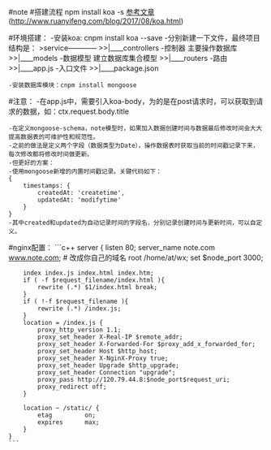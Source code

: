 #note
#搭建流程 npm install koa -s
[参考文章](https://koa.bootcss.com/)
	(http://www.ruanyifeng.com/blog/2017/08/koa.html)

#环境搭建：
	-安装koa:
		cnpm install koa --save
	-分别新建一下文件，最终项目结构是：
		>service————
			       >>|____controllers	-控制器     	主要操作数据库
			       >>|____models		-数据模型	建立数据库集合模型
			       >>|____routers		-路由		
			       >>|____app.js      -入口文件
			       >>|____package.json

	-安装数据库模块：cnpm install mongoose






#注意：
	-在app.js中，需要引入koa-body，为的是在post请求时，可以获取到请求的数据，如：ctx.request.body.title


	
	-在定义mongoose-schema，note模型时，如果加入数据创建时间与数据最后修改时间会大大提高数据表的可维护性和规范性。
	-之前的做法是定义两个字段（数据类型为Date），操作数据表时获取当前的时间戳记录下来，每次修改都将修改时间做更新。
	-但更好的方案：
	-使用mongoose新增的内置时间戳记录。关键代码如下：
	{
	    timestamps: {
	        createdAt: 'createtime',
	        updatedAt: 'modifytime'
	    }
	}
	-其中created和updated为自动记录时间的字段名，分别记录创建时间与更新时间，可以自定义。



#nginx配置：
	```c++
	server {
	    listen 80;
	    server_name note.com www.note.com; # 改成你自己的域名
	    root /home/at/wx;
	    set $node_port 3000;

	    index index.js index.html index.htm;
	    if ( -f $request_filename/index.html ){
	        rewrite (.*) $1/index.html break;
	    }
	    if ( !-f $request_filename ){
	        rewrite (.*) /index.js;
	    }
	    location = /index.js {
	        proxy_http_version 1.1;
	        proxy_set_header X-Real-IP $remote_addr;
	        proxy_set_header X-Forwarded-For $proxy_add_x_forwarded_for;
	        proxy_set_header Host $http_host;
	        proxy_set_header X-NginX-Proxy true;
	        proxy_set_header Upgrade $http_upgrade;
	        proxy_set_header Connection "upgrade";
	        proxy_pass http://120.79.44.8:$node_port$request_uri;
	        proxy_redirect off;
	    }

	    location ~ /static/ {
	        etag         on;
	        expires      max;
	    }
	}
	```